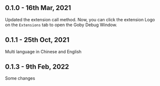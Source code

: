 ## 0.1.0 - 16th Mar, 2021

Updated the extension call method. Now, you can click the extension Logo on the `Extensions` tab to open the Goby Debug Window.

## 0.1.1 - 25th Oct, 2021

Multi language in Chinese and English

## 0.1.3 - 9th Feb, 2022

Some changes